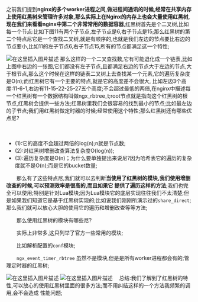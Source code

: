 之前我们提到**nginx的多个worker进程之间,做进程间通讯的时候,经常在共享内存上使用红黑树来管理许多对象,那么实际上在Nginx的内存上也会大量使用红黑树,现在我们来看看nginx中第二个非常常用的数据容器**,红黑树首先是个二叉树,比如每一个节点:比如下图11有两个子节点,左子节点是6,右子节点是15;那么红黑树的第二个特点尼它是一个查找二叉树,就是有顺序的,也就是我们左边的节点要比右边的节点要小,比如11的左子节点6,右子节点15,所有的节点都满足这一个特性;

![在这里插入图片描述](https://i-blog.csdnimg.cn/blog_migrate/7574f3e1c479f9727c71766a76abfdae.png)
那么这样的一个二叉查找数,它有可能退化成一个链表,比如上图中右边的一张图,它们都没有左子节点,且都满足右边的节点大于左边的节点,大于根节点,那么这个时候在这样的链表二叉树上去查找某一个元素,它的遍历复杂度是O(n);而红黑树它有一个主要的特点,就是它的高度差不会很大, 比如左边3个高度:11-6-1,右边有11-15-22-25-27五个高度;不会超过最低的两倍,在nginx中描述每一个红黑树有一个数据结构叫做ngx_rbtree_t;root节点就是指向这个红黑树的根节点,红黑树会提供一些方法;红黑树里我们会很容易的找到最小的节点;比如最左边的子节点;我们用红黑树做定时器的时候;经常使用这个特性;那么红黑树还有哪些优点尼?

　　

 - (1):它的高度不会超过两倍的log(n);n就是节点数;
 - (2):对红黑树增删改查算法复杂度O(log(n));
 - (3):遍历复杂度是O(n)；为什么要单独提出来说尼?因为哈希表它的遍历的复杂度就不是O(n);而是它的bucket数量;

　　那么有了这些特点尼,我们就可以去判断**当使用了红黑树的模块,我们使用增删改查的时候,可以预测效率是很高的,而且如果它 提供了遍历这样的方法**;我们也完全可以使用;特别是针对Lua模块;因为Lua模块它的底层实现往往我们不太清楚;但是如果我们知道它是基于红黑树实现的;比如说我们刚刚所演示过的`share_direct`;那么我们就可以放心大胆的使用它的遍历和增删改查等等方法;

　　那么使用红黑树的模块有哪些尼?

　　实际上非常多,这只列举了官方一些常用的模块;

　　比如解析配置的`conf`模块;

　　`ngx_event_timer_rbtree` 虽然不是模块,但是是所有worker进程都会有的;管理定时器的红黑树;

![在这里插入图片描述](https://i-blog.csdnimg.cn/blog_migrate/64cd01bf07074bd27278ddbd29e325a8.png)
![在这里插入图片描述](https://i-blog.csdnimg.cn/blog_migrate/7aca3391fc3a03cc57b62250ebe99484.png)
　总结:我们了解到了红黑树的特性,可以放心的使用红黑树里面的很多方法;而不用纠结这样的一个方法我频繁的调用,会不会造成 性能问题;
